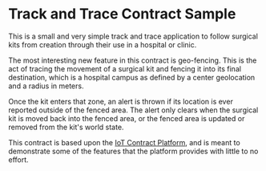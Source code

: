 # Track and Trace Contract Sample

This is a small and very simple track and trace application to follow surgical kits from creation through their use in a hospital or clinic.

The most interesting new feature in this contract is geo-fencing. This is the act of tracing the movement of a surgical kit and fencing it into its final destination, which is
a hospital campus as defined by a center geolocation and a radius in meters. 

Once the kit enters that zone, an alert is thrown if its location is ever reported outside
of the fenced area. The alert only clears when the surgical kit is moved back into the fenced area, or the fenced area is updated or removed from the kit's world state.

This contract is based upon the [IoT Contract Platform](http://github.com/ibm-watson-iot/blockchain-samples/contracts/platform/iotcontractplatform), and is meant to demonstrate some of the features that the platform provides with little to no effort.